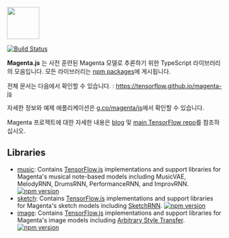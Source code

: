 <img src="https://github.com/tensorflow/magenta/raw/master/magenta-logo-bg.png" height="75">

[![Build Status](https://travis-ci.org/tensorflow/magenta-js.svg?branch=master)](https://travis-ci.org/tensorflow/magenta-js)

**Magenta.js** 는 사전 훈련된 Magenta 모델로 추론하기 위한 TypeScript 라이브러리의 모음입니다.
모든 라이브러리는 [npm packages](https://www.npmjs.com/search?q=%40magenta)에 게시됩니다.

전체 문서는 다음에서 확인할 수 있습니다. : https://tensorflow.github.io/magenta-js

자세한 정보와 예제 애플리케이션은 [g.co/magenta/js](https://g.co/magenta/js)에서 확인할 수 있습니다.

Magenta 프로젝트에 대한 자세한 내용은 [blog](https://magenta.tensorflow.org) 및 [main TensorFlow repo](https://github.com/tensorflow/magenta)를 참조하십시오.

## Libraries

* [music](music): Contains [TensorFlow.js](https://js.tensorflow.org) implementations and support libraries for Magenta's musical note-based models including MusicVAE, MelodyRNN, DrumsRNN, PerformanceRNN, and ImprovRNN. [![npm version](https://badge.fury.io/js/%40magenta%2Fmusic.svg)](https://badge.fury.io/js/%40magenta%2Fmusic)
* [sketch](sketch): Contains [TensorFlow.js](https://js.tensorflow.org) implementations and support libraries for Magenta's sketch models including [SketchRNN](https://goo.gl/magenta/sketchrnn). [![npm version](https://badge.fury.io/js/%40magenta%2Fsketch.svg)](https://badge.fury.io/js/%40magenta%2Fsketch)
* [image](image): Contains [TensorFlow.js](https://js.tensorflow.org) implementations and support libraries for Magenta's image models including [Arbitrary Style Transfer](https://github.com/tensorflow/magenta/tree/master/magenta/models/arbitrary_image_stylization). [![npm version](https://badge.fury.io/js/%40magenta%2Fimage.svg)](https://badge.fury.io/js/%40magenta%2Fimage)

